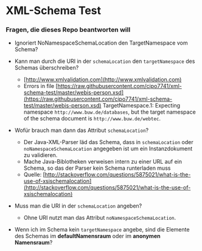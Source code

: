 # XML-Schema Test

### Fragen, die dieses Repo beantworten will

- Ignoriert NoNamespaceSchemaLocation den TargetNamespace vom Schema?
- Kann man durch die URI in der `schemaLocation` den `targetNamespace` des Schemas überschreiben?
  - [http://www.xmlvalidation.com](http://www.xmlvalidation.com)
  - Errors in file [https://raw.githubusercontent.com/cipo7741/xml-schema-test/master/webis-person.xsd](https://raw.githubusercontent.com/cipo7741/xml-schema-test/master/webis-person.xsd)
TargetNamespace.1: Expecting namespace `http://www.buw.de/databases`, but the target namespace of the schema document is `http://www.buw.de/webtec`.

- Wofür brauch man dann das Attribut `schemaLocation`?
  - Der Java-XML-Parser läd das Schema, dass in `schemaLocation` oder `noNamespaceSchemaLocation` angegeben ist um ein Instanzdokument zu validieren.
  - Mache Java-Biblotheken verweisen intern zu einer URL auf ein Schema, so das der Parser kein Schema runterladen muss
  - Quelle: [http://stackoverflow.com/questions/5875021/what-is-the-use-of-xsischemalocation](http://stackoverflow.com/questions/5875021/what-is-the-use-of-xsischemalocation)
  
- Muss man die URI in der `schemaLocation` angeben?
  - Ohne URI nutzt man das Attribut `noNamespaceSchemaLocation`.
- Wenn ich im Schema kein `targetNamespace` angebe, sind die Elemente des Schemas im **defaultNamensraum** oder im **anonymen Namensraum**?
